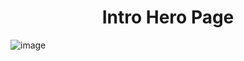 **<h1 align='center'>Intro Hero Page</h1>** 
![image](https://github.com/hiofadlikaakbar/Intro-hero/assets/89866871/d647e679-bede-4935-b87e-5de90a938594)
